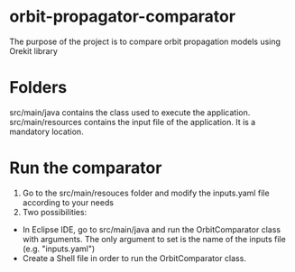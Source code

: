 # orbit-propagator-comparator
The purpose of the project is to compare orbit propagation models using Orekit library

# Folders
src/main/java contains the class used to execute the application.
src/main/resources contains the input file of the application. It is a mandatory location.

# Run the comparator

1. Go to the src/main/resouces folder and modify the inputs.yaml file according to your needs
2. Two possibilities:
- In Eclipse IDE, go to src/main/java and run the OrbitComparator class with arguments. The only argument to set is the name of the inputs file (e.g. "inputs.yaml")
- Create a Shell file in order to run the OrbitComparator class.